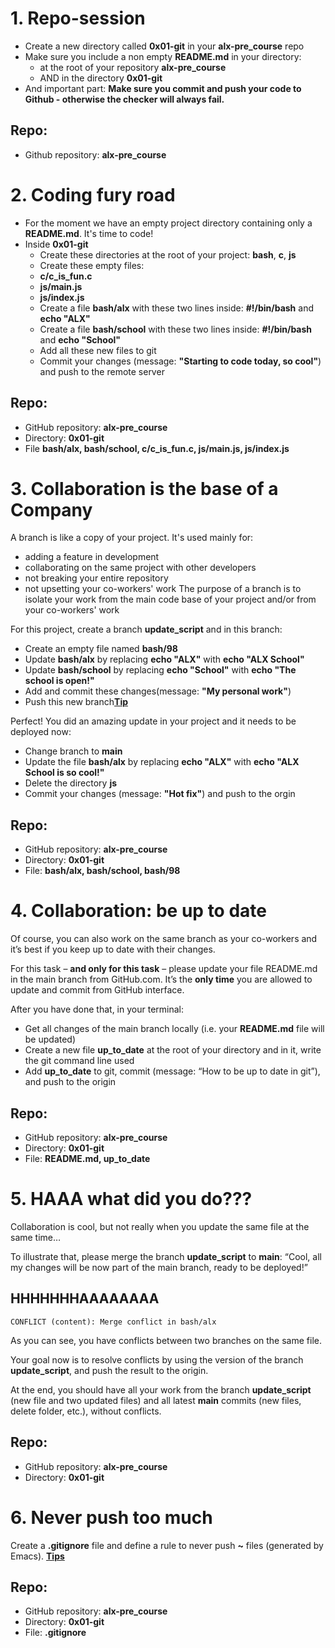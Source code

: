 # 1. Repo-session
* Create a new directory called **0x01-git** in your **alx-pre_course** repo
* Make sure you include a non empty **README.md** in your directory:
	- at the root of your repository **alx-pre_course**
	- AND in the directory **0x01-git**
* And important part: **Make sure you commit and push your code to Github - otherwise the checker will always fail.**
## Repo:
* Github repository: **alx-pre_course**

# 2. Coding fury road
* For the moment we have an empty project directory containing only a **README.md**. It's time to code!
* Inside **0x01-git**
	- Create these directories at the root of your project: **bash**, **c**, **js**
	- Create these empty files:
	- **c/c_is_fun.c**
	- **js/main.js**
	- **js/index.js**
	- Create a file **bash/alx** with these two lines inside: **#!/bin/bash** and **echo "ALX"**
	- Create a file **bash/school** with these two lines inside: **#!/bin/bash** and **echo "School"**
	- Add all these new files to git
	- Commit your changes (message: **"Starting to code today, so cool"**) and push to the remote server
## Repo:
* GitHub repository: **alx-pre_course**
* Directory: **0x01-git**
* File **bash/alx, bash/school, c/c_is_fun.c, js/main.js, js/index.js**

# 3. Collaboration is the base of a Company
A branch is like a copy of your project. It's used mainly for:
   + adding a feature in development
   + collaborating on the same project with other developers
   + not breaking  your entire repository
   + not upsetting your co-workers' work
The purpose of a branch is to isolate your work from the main code base of your
project and/or from your co-workers' work

For this project, create a branch __update_script__ and in this branch:
   - Create an empty file named __bash/98__
   - Update __bash/alx__ by replacing __echo "ALX"__ with **echo "ALX School"**
   - Update **bash/school** by replacing **echo "School"** with **echo "The school is open!"**
   - Add and commit these changes(message: **"My personal work"**)
   - Push this new branch[**Tip**](https://docs.github.com/en/get-started/using-git/pushing-commits-to-a-remote-repository)

Perfect! You did an amazing update in your project and it needs to be deployed now:
   - Change branch to **main**
   - Update the file **bash/alx** by replacing **echo "ALX"**  with **echo "ALX School is so cool!"**
   - Delete the directory **js**
   - Commit your changes (message: **"Hot fix"**) and push to the orgin
## Repo:
   - GitHub repository: **alx-pre_course**
   - Directory: **0x01-git**
   - File: **bash/alx, bash/school, bash/98**

# 4. Collaboration: be up to date
Of course, you can also work on the same branch as your co-workers and it’s best if you keep up to date with their changes.

For this task – **and only for this task** – please update your file README.md in the main branch from GitHub.com. It’s the **only time** you are allowed to update and commit from GitHub interface.

After you have done that, in your terminal:
   + Get all changes of the main branch locally (i.e. your **README.md** file will be updated)
   + Create a new file **up_to_date** at the root of your directory and in it, write the git command line used
   + Add **up_to_date** to git, commit (message: “How to be up to date in git”), and push to the origin
## Repo:
   - GitHub repository: **alx-pre_course**
   - Directory: **0x01-git**
   - File: **README.md, up_to_date**

# 5. HAAA what did you do???
Collaboration is cool, but not really when you update the same file at the same time…

To illustrate that, please merge the branch **update_script** to **main**: “Cool, all my changes will be now part of the main branch, ready to be deployed!”
## HHHHHHHAAAAAAAA
` CONFLICT (content): Merge conflict in bash/alx `

As you can see, you have conflicts between two branches on the same file.

Your goal now is to resolve conflicts by using the version of the branch **update_script**, and push the result to the origin.

At the end, you should have all your work from the branch **update_script** (new file and two updated files) and all latest **main** commits (new files, delete folder, etc.), without conflicts.
## Repo:
   - GitHub repository: **alx-pre_course**
   - Directory: **0x01-git**

# 6. Never push too much
Create a **.gitignore** file and define a rule to never push **~** files (generated by Emacs). [**Tips**](https://git-scm.com/docs/gitignore)
## Repo:
   - GitHub repository: **alx-pre_course**
   - Directory: **0x01-git**
   - File: **.gitignore**
